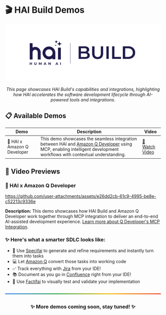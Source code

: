 # 🎬 HAI Build Demos

<div align="center">
  <picture>
    <source media="(prefers-color-scheme: dark)" srcset="assets/img/hai-build-logo-light.png">
    <source media="(prefers-color-scheme: light)" srcset="assets/img/hai-build-logo-theme.png">
    <img alt="HAI Logo" src="assets/img/hai-build-logo-white-bg.png" height="auto">
  </picture>
</div>

<br />  
<div align="center">
  <em>This page showcases HAI Build's capabilities and integrations, highlighting how HAI accelerates the software development lifecycle through AI-powered tools and integrations.</em>
</div>

## 📋 Available Demos

| Demo | Description | Video |
|------|-------------|-------|
| 🤝 HAI x Amazon Q Developer | This demo showcases the seamless integration between HAI and [Amazon Q Developer](https://marketplace.visualstudio.com/items?itemName=AmazonWebServices.amazon-q-vscode) using MCP, enabling intelligent development workflows with contextual understanding. | [🎥 Watch Video](assets/demos/HAI%20x%20Amazon%20Q%20Developer.mp4) |

## 🎥 Video Previews

### 🤝 HAI x Amazon Q Developer
https://github.com/user-attachments/assets/e26dd2cb-61c9-4995-be8e-c52213c9336e

**Description:** This demo showcases how HAI Build and Amazon Q Developer work together through MCP integration to deliver an end-to-end AI-assisted development experience. [Learn more about Q Developer's MCP Integration](https://aws.amazon.com/blogs/devops/use-model-context-protocol-with-amazon-q-developer-for-context-aware-ide-workflows/).

### ✨ Here's what a smarter SDLC looks like:

- 📝 Use [Specifai](https://github.com/presidio-oss/specif-ai) to generate and refine requirements and instantly turn them into tasks
- 💻 Let [Amazon Q](https://marketplace.visualstudio.com/items?itemName=AmazonWebServices.amazon-q-vscode) convert those tasks into working code
- ✅ Track everything with [Jira](https://community.atlassian.com/forums/Atlassian-Platform-articles/Atlassian-Remote-MCP-Server-beta-now-available-for-desktop/ba-p/3022084) from your IDE!
- 📚 Document as you go in [Confluence](https://community.atlassian.com/forums/Atlassian-Platform-articles/Atlassian-Remote-MCP-Server-beta-now-available-for-desktop/ba-p/3022084) right from your IDE!
- 🧪 Use [Factifai](https://github.com/presidio-oss/factif-ai) to visually test and validate your implementation

<hr style="height: 3px; background: linear-gradient(to right, #4285f4, #34a853, #fbbc05, #ea4335); border: none; margin: 30px 0;">

<div align="center">
  <h3>✨ More demos coming soon, stay tuned! ✨</h3>
</div>
